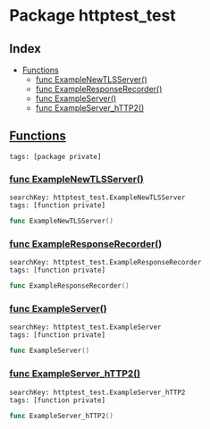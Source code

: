 # Package httptest_test

## Index

* [Functions](#func)
    * [func ExampleNewTLSServer()](#ExampleNewTLSServer)
    * [func ExampleResponseRecorder()](#ExampleResponseRecorder)
    * [func ExampleServer()](#ExampleServer)
    * [func ExampleServer_hTTP2()](#ExampleServer_hTTP2)


## <a id="func" href="#func">Functions</a>

```
tags: [package private]
```

### <a id="ExampleNewTLSServer" href="#ExampleNewTLSServer">func ExampleNewTLSServer()</a>

```
searchKey: httptest_test.ExampleNewTLSServer
tags: [function private]
```

```Go
func ExampleNewTLSServer()
```

### <a id="ExampleResponseRecorder" href="#ExampleResponseRecorder">func ExampleResponseRecorder()</a>

```
searchKey: httptest_test.ExampleResponseRecorder
tags: [function private]
```

```Go
func ExampleResponseRecorder()
```

### <a id="ExampleServer" href="#ExampleServer">func ExampleServer()</a>

```
searchKey: httptest_test.ExampleServer
tags: [function private]
```

```Go
func ExampleServer()
```

### <a id="ExampleServer_hTTP2" href="#ExampleServer_hTTP2">func ExampleServer_hTTP2()</a>

```
searchKey: httptest_test.ExampleServer_hTTP2
tags: [function private]
```

```Go
func ExampleServer_hTTP2()
```

